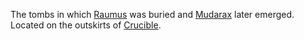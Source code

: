 The tombs in which [Raumus](../Personae/Raumus.md) was buried and [Mudarax](../Personae/Mudarax.md) later emerged. <br> 
Located on the outskirts of [Crucible](../Crucible.md). 
